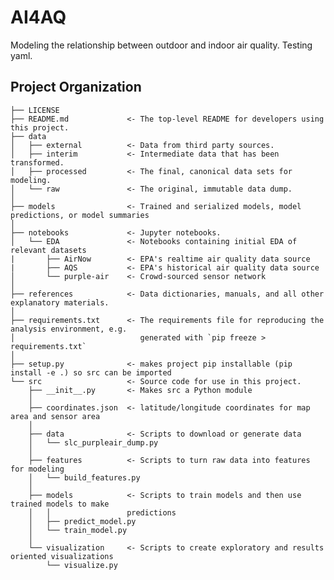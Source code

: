 AI4AQ
==============================

Modeling the relationship between outdoor and indoor air quality. Testing yaml.

Project Organization
------------

    ├── LICENSE
    ├── README.md             <- The top-level README for developers using this project.
    ├── data   
    │   ├── external          <- Data from third party sources.
    │   ├── interim           <- Intermediate data that has been transformed.
    │   ├── processed         <- The final, canonical data sets for modeling.
    │   └── raw               <- The original, immutable data dump.
    │   
    ├── models                <- Trained and serialized models, model predictions, or model summaries
    │   
    ├── notebooks             <- Jupyter notebooks.
    │   └── EDA               <- Notebooks containing initial EDA of relevant datasets
    |       ├── AirNow        <- EPA's realtime air quality data source
    |       ├── AQS           <- EPA's historical air quality data source
    │       └── purple-air    <- Crowd-sourced sensor network
    │   
    ├── references            <- Data dictionaries, manuals, and all other explanatory materials.
    │   
    ├── requirements.txt      <- The requirements file for reproducing the analysis environment, e.g.
    │                            generated with `pip freeze > requirements.txt`
    │   
    ├── setup.py              <- makes project pip installable (pip install -e .) so src can be imported
    └── src                   <- Source code for use in this project.
        ├── __init__.py       <- Makes src a Python module
        │
        ├── coordinates.json  <- latitude/longitude coordinates for map area and sensor area
        │
        ├── data              <- Scripts to download or generate data
        │   └── slc_purpleair_dump.py
        │
        ├── features          <- Scripts to turn raw data into features for modeling
        │   └── build_features.py
        │
        ├── models            <- Scripts to train models and then use trained models to make
        │   │                 predictions
        │   ├── predict_model.py
        │   └── train_model.py
        │
        └── visualization     <- Scripts to create exploratory and results oriented visualizations
            └── visualize.py
